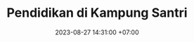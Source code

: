 ---
title: Pendidikan di Kampung Santri
date: 2023-08-27 14:31:00 +07:00
layout: pendidikan2
bgimg: "/uploads/pendidikan-header2.jpg"
comment: "Mendidik santri tak ubahnya mendidik anak sendiri. Segalanya, kita upayakan yang terbaik. Karena segalanya, akan dipertanggungjawabkan."
carousels:
  - images:
    - url: "/uploads/sdit-1.jpg"
    - url: "/uploads/sdit-2.jpg"
    - url: "/uploads/sdit-3.jpg"
    - url: "/uploads/sdit-4.jpg"
    - url: "/uploads/sdit-5.jpg"
    - url: "/uploads/sdit-6.jpg"
    - url: "/uploads/sdit-7.jpg"
  - images:
    - url: "/uploads/agenda-1.jpg"
    - url: "/uploads/agenda-2.jpg"
    - url: "/uploads/agenda-3.jpg"
    - url: "/uploads/agenda-4.jpg"
agenda-slider: 2
---